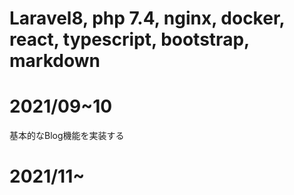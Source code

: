 # Laravel8, php 7.4, nginx, docker, react, typescript, bootstrap, markdown

# 2021/09~10
基本的なBlog機能を実装する

# 2021/11~